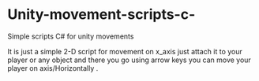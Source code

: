 # Unity-movement-scripts-c-
Simple scripts C# for unity movements 

It is just a simple 2-D script for movement on x_axis just attach it to your player or any object and there you go using arrow keys you can move your player on axis/Horizontally .

